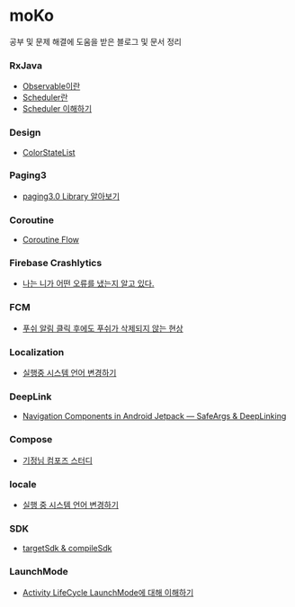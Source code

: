 # moKo
공부 및 문제 해결에 도움을 받은 블로그 및 문서 정리

### RxJava
* [Observable이란](https://onlyfor-me-blog.tistory.com/326)
* [Scheduler란](https://yunzai.dev/posts/RxJava_스케쥴러란_스케쥴러의_종류(1)/)
* [Scheduler 이해하기](https://tiii.tistory.com/18)

### Design
* [ColorStateList](https://www.crocus.co.kr/1729)

### Paging3
* [paging3.0 Library 알아보기](https://leveloper.tistory.com/202)

### Coroutine
* [Coroutine Flow](https://gift123.tistory.com/64)

### Firebase Crashlytics
* [나는 니가 어떤 오류를 냈는지 알고 있다.](https://medium.com/prnd/%EB%82%98%EB%8A%94-%EB%84%A4%EA%B0%80-%EC%99%9C-%EC%98%A4%EB%A5%98%EB%A5%BC-%EB%83%88%EB%8A%94%EC%A7%80-%EC%95%8C%EA%B3%A0-%EC%9E%88%EB%8B%A4-crashlytics-%EA%B8%B0%EB%8A%A5-%EC%96%B4%EB%94%94%EA%B9%8C%EC%A7%80-%EC%8D%A8%EB%B4%A4%EB%8B%88-977357559684)

### FCM
* [푸쉬 알림 클릭 후에도 푸쉬가 삭제되지 않는 현상](https://stackoverflow.com/questions/2632272/android-notification-doesnt-disappear-after-clicking-the-notification)

### Localization
* [실행중 시스템 언어 변경하기](https://it-highjune.tistory.com/2)

### DeepLink
* [Navigation Components in Android Jetpack — SafeArgs & DeepLinking](https://medium.com/@maryangmin/navigation-components-in-android-jetpack-2-safeargs-deeplinking-473ef1d424d1)

### Compose
* [기정님 컴포즈 스터디](https://soda1127.notion.site/Android-Compose-Study-e857bd18434147cbac14eaa2ba58f470)

### locale
* [실행 중 시스템 언어 변경하기](https://it-highjune.tistory.com/2)

### SDK
* [targetSdk & compileSdk](https://aroundck.tistory.com/4665)

### LaunchMode
* [Activity LifeCycle LaunchMode에 대해 이해하기](https://onepinetwopine.tistory.com/325)
